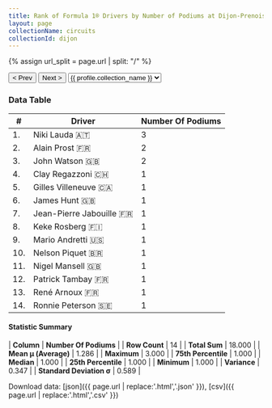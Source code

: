 ```yaml
---
title: Rank of Formula 1® Drivers by Number of Podiums at Dijon-Prenois
layout: page
collectionName: circuits
collectionId: dijon
---
```


{% assign url_split = page.url | split: "/" %}
<div id="collection-navigation">
<button onclick="selector.options[selector.selectedIndex-1].value && (window.location = selector.options[selector.selectedIndex-1].value);">&lt; Prev</button>
<button onclick="selector.options[selector.selectedIndex+1].value && (window.location = selector.options[selector.selectedIndex+1].value);">Next &gt;</button>
<select id="selector" onchange="this.options[this.selectedIndex].value && (window.location = this.options[this.selectedIndex].value);">
  {% for collectionId in site.data[page.collectionName].refs %}
    {% if collectionId == page.collectionId %}
      {% assign selected = "selected" %}
    {% else %}
      {% assign selected = "" %}
    {% endif %}
    {% assign profile = site.data[page.collectionName][collectionId].profile %}
    <option value="/f1/{{ page.collectionName }}/{{ collectionId }}/{{ url_split[4] }}" {{ selected }}>{{ profile.collection_name }}</option>
  {% endfor %}
</select>
</div>

<canvas id="chart" width="400" height="180"></canvas>
<script>
var data = {
    "datasets": [
        {
            "backgroundColor": [
                "#9C8E8D",
                "#9C8E8D",
                "#9C8E8D",
                "#9C8E8D",
                "#9C8E8D",
                "#9C8E8D",
                "#9C8E8D",
                "#9C8E8D",
                "#9C8E8D",
                "#9C8E8D",
                "#9C8E8D",
                "#9C8E8D",
                "#9C8E8D",
                "#9C8E8D"
            ],
            "borderColor": [
                "#1D181E",
                "#1D181E",
                "#1D181E",
                "#1D181E",
                "#1D181E",
                "#1D181E",
                "#1D181E",
                "#1D181E",
                "#1D181E",
                "#1D181E",
                "#1D181E",
                "#1D181E",
                "#1D181E",
                "#1D181E"
            ],
            "borderWidth": 1,
            "data": [
                3.0,
                2.0,
                2.0,
                1.0,
                1.0,
                1.0,
                1.0,
                1.0,
                1.0,
                1.0,
                1.0,
                1.0,
                1.0,
                1.0
            ],
            "label": "Number Of Podiums"
        }
    ],
    "labels": [
        "Niki Lauda",
        "Alain Prost",
        "John Watson",
        "Clay Regazzoni",
        "Gilles Villeneuve",
        "James Hunt",
        "Jean-Pierre Jabouille",
        "Keke Rosberg",
        "Mario Andretti",
        "Nelson Piquet",
        "Nigel Mansell",
        "Patrick Tambay",
        "René Arnoux",
        "Ronnie Peterson"
    ]
};
var options = {
  legend: {
    display: false
  },
  scales: {
    xAxes: [{
      ticks: {
        beginAtZero: true,
        maxRotation: 180,
        display: window.innerWidth > 800
      }
    }],
    yAxes: [{
      ticks: {
        beginAtZero: true
      }
    }]
  },
  onResize: function(chart, size) {
    chart.options.scales.xAxes[0].ticks.display = size.width > 800;
  }
};
var chart = new Chart("chart", {
    data: data,
    type: 'bar',
    options: options
});
</script>



### Data Table

| # | Driver | Number Of Podiums |
|--|--|--|
| 1. | Niki Lauda 🇦🇹 | 3 |
| 2. | Alain Prost 🇫🇷 | 2 |
| 3. | John Watson 🇬🇧 | 2 |
| 4. | Clay Regazzoni 🇨🇭 | 1 |
| 5. | Gilles Villeneuve 🇨🇦 | 1 |
| 6. | James Hunt 🇬🇧 | 1 |
| 7. | Jean-Pierre Jabouille 🇫🇷 | 1 |
| 8. | Keke Rosberg 🇫🇮 | 1 |
| 9. | Mario Andretti 🇺🇸 | 1 |
| 10. | Nelson Piquet 🇧🇷 | 1 |
| 11. | Nigel Mansell 🇬🇧 | 1 |
| 12. | Patrick Tambay 🇫🇷 | 1 |
| 13. | René Arnoux 🇫🇷 | 1 |
| 14. | Ronnie Peterson 🇸🇪 | 1 |

#### Statistic Summary

| **Column** | **Number Of Podiums** |
| **Row Count** | 14 |
| **Total Sum** | 18.000 |
| **Mean μ (Average)** | 1.286 |
| **Maximum** | 3.000 |
| **75th Percentile** | 1.000 |
| **Median** | 1.000 |
| **25th Percentile** | 1.000 |
| **Minimum** | 1.000 |
| **Variance** | 0.347 |
| **Standard Deviation σ** | 0.589 |

Download data: [json]({{ page.url | replace:'.html','.json' }}), [csv]({{ page.url | replace:'.html','.csv' }})
